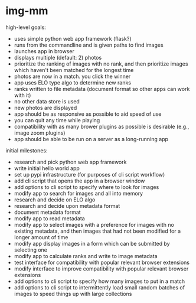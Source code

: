 # img-mm

high-level goals:

- uses simple python web app framework (flask?)
- runs from the commandline and is given paths to find images
- launches app in browser
- displays multiple (default: 2) photos
- prioritize the ranking of images with no rank, and then prioritize images
  which haven't been matched for the longest time
- photos are now in a match. you click the winner
- app uses ELO type algo to determine new ranks
- ranks written to file metadata (document format so other apps can work with it)
- no other data store is used
- new photos are displayed
- app should be as responsive as possible to aid speed of use
- you can quit any time while playing
- compatibility with as many brower plugins as possible is desirable (e.g., image zoom plugins)
- app should be able to be run on a server as a long-running app

initial milestones:

- research and pick python web app framework
- write initial hello world app
- set up pypi infrastructure (for purposes of cli script workflow)
- add cli script that opens the app in a browser window
- add options to cli script to specify where to look for images
- modify app to search for images and all into memory
- research and decide on ELO algo
- research and decide upon metadata format
- document metadata format
- modify app to read metadata
- modify app to select images with a preference for images with no existing
  metadata, and then images that had not been modified for a longer amount of time
- modify app display images in a form which can be submitted by selecting one
- modify app to calculate ranks and write to image metadata
- test interface for compatibility with popular relevant browser extensions
- modify interface to improve compatibility with popular relevant browser extensions
- add options to cli script to specify how many images to put in a match
- add options to cli script to intermittently load small random batches of
  images to speed things up with large collections

